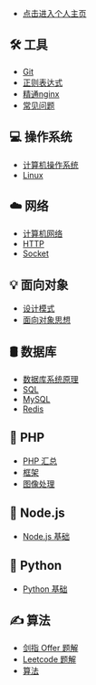 - [点击进入个人主页](https://adomikao.com)<br/>

## 🛠️ 工具

- [Git](mark/Git.md) </br>
- [正则表达式](mark/正则表达式.md) </br>
- [精通nginx](mark/Nginx.md)</br>
- [常见问题](mark/常见问题.md) </br>


## 💻 操作系统

- [计算机操作系统](mark/计算机操作系统.md) </br>
- [Linux](mark/Linux.md)

## ☁️ 网络

- [计算机网络](mark/计算机网络.md) </br>
- [HTTP](mark/HTTP.md) </br>
- [Socket](mark/Socket.md)


## 💡 面向对象

- [设计模式](mark/设计模式.md) </br>
- [面向对象思想](mark/面向对象思想.md)

## 🛢️ 数据库

- [数据库系统原理](mark/数据库系统原理.md) </br>
- [SQL](mark/SQL.md) </br>
- [MySQL](mark/MySQL.md) </br>
- [Redis](mark/Redis.md)

## 🐘 PHP

- [PHP 汇总](mark/PHP%20汇总.md) </br>
- [框架](mark/框架.md) </br>
- [图像处理](mark/图像处理.md) </br>

## 🎄 Node.js
- [Node.js 基础](mark/Node.js%20基础.md) </br>


## 🐍 Python
- [Python 基础](mark/Python%20基础.md) </br>



##  ✍️ 算法

- [剑指 Offer 题解](mark/剑指%20offer%20题解.md) </br>
- [Leetcode 题解](mark/Leetcode%20题解) </br>
- [算法](mark/算法.md)
